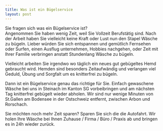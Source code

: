 ```yaml
---
title: Was ist ein Bügelservice
layout: post
---
```

Sie fragen sich was ein Bügelservice ist?  
Angenommen Sie haben wenig Zeit, weil Sie Vollzeit Berufstätig sind. Nach der Arbeit haben Sie vielleicht keine Kraft oder Lust nun den Stapel Wäsche zu bügeln. Lieber würden Sie sich entspannen und gemütlich Fernsehen oder Surfen, einen Ausflug unternehmen, Hobbies nachgehen, oder Zeit mit Ihrer Familie verbringen anstatt Stundenlang Wäsche zu bügeln.  
  
Vielleicht arbeiten Sie irgendwo wo täglich ein neues gut gebügeltes Hemd gebraucht wird.
Hemden sind besonders Zeitaufwändig und verlangen viel Geduld, Übung und Sorgfalt um es knitterfrei zu bügeln.  
  
Dann ist ein Bügelservice genau das richtige für Sie. Einfach gewaschene Wäsche bei uns in Steinach im Kanton SG vorbeibringen und am nächsten Tag knitterfrei gebügelt wieder abholen. Wir sind nur wenige Minuten von St.Gallen am Bodensee in der Ostschweiz entfernt, zwischen Arbon und Rorschach.  

Sie möchten noch mehr Zeit sparen?
Sparen Sie sich die die Autofahrt. Wir holen Ihre Wäsche bei Ihnen Zuhause / Firma / Büro / Praxis ab und bringen es in 24h wieder zurück.


